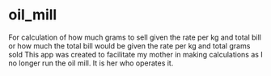 # oil_mill
For calculation of how much grams to sell given the rate per kg and total bill or how much the total bill would be given the rate per kg and total grams sold
This app was created to facilitate my mother in making calculations as I no longer run the oil mill. It is her who operates it.
